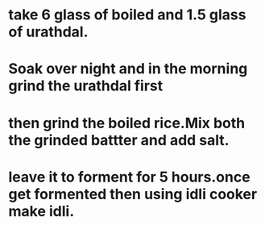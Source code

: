 # take 6 glass of boiled and 1.5 glass of urathdal.
# Soak over night and in the morning grind the urathdal first 
# then grind the boiled rice.Mix both the grinded battter and add salt.
# leave it to forment for 5 hours.once get formented then using idli cooker make idli.